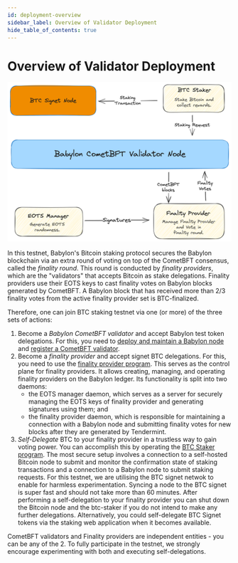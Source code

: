 ```yaml
---
id: deployment-overview
sidebar_label: Overview of Validator Deployment
hide_table_of_contents: true
---
```


# Overview of Validator Deployment

![Overview of validator deployment](images/validator-deployment-overview.png)

In this testnet, Babylon's Bitcoin staking protocol secures the Babylon blockchain
via an extra round of voting on top of the CometBFT consensus, called the
*finality round*. This round is conducted by *finality providers*, which are the
"validators" that accepts Bitcoin as stake delegations. Finality providers use
their EOTS keys to cast finality votes on Babylon blocks generated by CometBFT.
A Babylon block that has received more than 2/3 finality votes from the active
finality provider set is BTC-finalized.

Therefore, one can join BTC staking testnet via one (or more) of the three sets
of actions:


1. Become a *Babylon CometBFT validator* and accept Babylon
   test token delegations. For this, you need to
   [deploy and maintain a Babylon node](../installation.md) and
   [register a CometBFT validator](./become-validator.md).
2. Become a *finality provider* and accept signet BTC delegations.
   For this, you need to use the [finality provider
   program](./finality-providers/overview.md).
   This serves as the control plane for finality providers. It allows
   creating, managing, and operating finality providers on the Babylon ledger.
   Its functionality is split into two daemons:
   - the EOTS manager daemon, which serves as a server for securely managing
     the EOTS keys of finality provider and generating signatures using them;
     and
   - the finality provider daemon, which is responsible for maintaining a
     connection with a Babylon node and submitting finality votes for new
     blocks after they are generated by Tendermint.
3. *Self-Delegate* BTC to your finality provider in a trustless way to gain
   voting power. You can accomplish this by operating the [BTC Staker program](
   ./become-btc-staker). The most secure setup involves
   a connection to a self-hosted Bitcoin node to submit and monitor the
   confirmation state of staking transactions and
   a connection to a Babylon node to submit staking requests.
   For this testnet, we are utilising the BTC signet netwok to enable for
   harmless experimentation. Syncing a node to the BTC signet is super fast and
   should not take more than 60 minutes. After performing a self-delegation
   to your finality provider you can shut down the Bitcoin node and the
   btc-staker if you do not intend to make any further delegations.
   Alternatively, you could self-delegate BTC Signet tokens via the staking web
   application when it becomes available.


CometBFT validators and Finality providers are independent entities - you can be
any of the 2. To fully participate in the testnet, we
strongly encourage experimenting with both and executing self-delegations.
